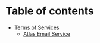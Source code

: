 # Table of contents

* [Terms of Services](TermsofServiceIntro.md)
  * [Atlas Email Service](AtlasEmailService.md)

